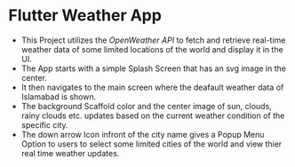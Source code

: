 # Flutter Weather App

- This Project utilizes the *OpenWeather API* to fetch and retrieve real-time weather data of some limited locations of the world and display it in the UI.
- The App starts with a simple Splash Screen that has an svg image in the center.
- It then navigates to the main screen where the deafault weather data of Islamabad is shown.
- The background Scaffold color and the center image of sun, clouds, rainy clouds etc. updates based on the current weather condition of the specific city.
- The down arrow Icon infront of the city name gives a Popup Menu Option to users to select some limited cities of the world and view thier real time weather updates.
